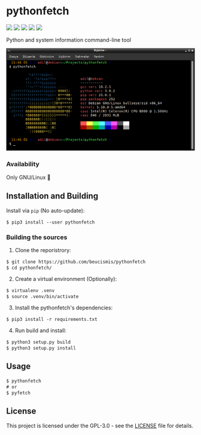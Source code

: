 # pythonfetch

![](https://img.shields.io/badge/python-3.5%2B-blue)
![](https://img.shields.io/pypi/v/pythonfetch)
![](https://img.shields.io/pypi/l/pythonfetch)
![](https://img.shields.io/pypi/dm/pythonfetch)
![](https://img.shields.io/badge/style-black-black)

Python and system information command-line tool

![screenshot.png](screenshot.png)

### Availability
Only GNU/Linux 🐧

## Installation and Building

Install via `pip` (No auto-update):
```
$ pip3 install --user pythonfetch
```

### Building the sources
1. Clone the reporistrory:
```
$ git clone https://github.com/beucismis/pythonfetch
$ cd pythonfetch/
```
2. Create a virtual environment (Optionally):
```
$ virtualenv .venv
$ source .venv/bin/activate
```
3. Install the pythonfetch's dependencies:
```
$ pip3 install -r requirements.txt
```
4. Run build and install:
```
$ python3 setup.py build
$ python3 setup.py install
```

## Usage
```
$ pythonfetch
# or
$ pyfetch
```

## License
This project is licensed under the GPL-3.0 - see the [LICENSE](LICENSE) file for details.
